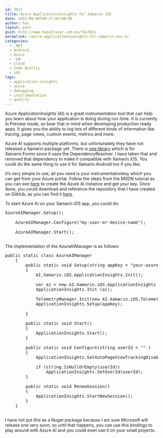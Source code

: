 ```yaml
---
id: 3611
title: Azure ApplicationsInsights for Xamarin iOS
date: 2015-08-06T09:27:02+00:00
author: has
layout: post
guid: http://www.hasaltaiar.com.au/?p=3611
permalink: /azure-applicationsinsights-for-xamarin-ios-2/
categories:
  - .NET
  - Android
  - Azure
  - 'C#'
  - Cloud
  - Code Quality
  - iOS
tags:
  - application-insights
  - azure
  - debugging
  - instrumentation
  - quality
---
```

Azure ApplicationInsights (AI) is a great instrumentation tool that can help you learn about how your application is doing during run-time. It is currently in Preview mode, so bear that in mind when developing production ready apps. It gives you the ability to log lots of different kinds of information like tracing, page views, custom events, metrics and more. 

Azure AI supports multiple platforms, but unfortunately they have not released a Xamarin package yet. There is <a href="https://github.com/Microsoft/ApplicationInsights-Xamarin" target="_blank">one library</a> which is for Xamarin.Forms since it uses the DependencyResolver. I have taken that and removed that dependency to make it compatible with Xamarin.iOS. You could do the same thing to use it for Xamarin.Android too if you like.

It&#8217;s very simple to use, all you need is your instrumentationkey which you can get from your Azure portal. Follow the steps from the MSDN tutorial as you can see <a href="https://azure.microsoft.com/en-us/documentation/articles/app-insights-get-started/" target="_blank">here</a> to create the Azure AI instance and get your key. Once done, you could download and reference the repository that I have created on GitHub, as you can find it <a href="https://github.com/has-taiar/Azure.ApplicationInsight.Xamarin" target="_blank">here</a>. 

To start Azure AI on your Xamarin iOS app, you could do:

<pre class="brush: csharp; title: ; notranslate" title="">AzureAIManager.Setup();

	AzureAIManager.Configure("my-user-or-device-name");

	AzureAIManager.Start();

</pre>

The implementation of the AzureAIManager is as follows:

<pre class="brush: csharp; title: ; notranslate" title="">public static class AzureAIManager
	{
		public static void Setup(string appKey = "your-azure-AI-instrumentation-key")
		{
			AI.Xamarin.iOS.ApplicationInsights.Init();

			var ai = new AI.Xamarin.iOS.ApplicationInsights ();
			ApplicationInsights.Init (ai);

			TelemetryManager.Init(new AI.Xamarin.iOS.TelemetryManager());
			ApplicationInsights.Setup(appKey);

		}

		public static void Start()
		{
			ApplicationInsights.Start();
		}

		public static void Configure(string userId = "" )
		{
			ApplicationInsights.SetAutoPageViewTrackingDisabled(true);

			if (string.IsNullOrEmpty(userId))
				ApplicationInsights.SetUserId(userId);
		}

		public static void RenewSession()
		{
			ApplicationInsights.StartNewSession();
		}
	}

</pre>

I have not put this as a Nuget package because I am sure Microsoft will release one very soon, so until that happens, you can use this bindings to play around with Azure AI and you could even use it on your small projects.